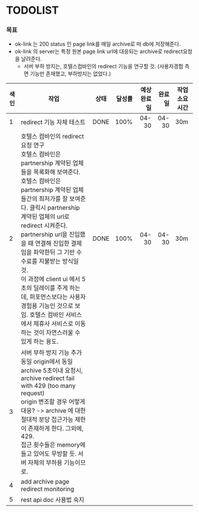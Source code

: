 # TODOLIST

### 목표

* ok-link 는  200 status 인 page link를 매일 archive로 떠 db에 저장해준다.
* ok-link 의 server는 특정 원본 page link url에 대응되는 archive로 redirect요청을 날려준다.
  * 서버 부하 방지는, 호텔스컴바인의 redirect 기능을 연구할 것. (사용자경험 측면 기능만 존재했고, 부하방지는 없었다.)

| 색인 | 작업                                                         | 상태 | 달성률 | 예상 완료일 | 완료일 | 작업 소요시간 |
| ----|-------------------------------------------------------- | ---- | -----: | ----------: | -----: | ------------- |
| 1|redirect 기능 자체 테스트                                                | DONE | 100% | 04-30 | 04-30 | 30m |
| 2 |호텔스 컴바인의 redirect 요청 연구<br />호텔스 컴바인은 partnership 계약된 업체들을 목록화해 보여준다.<br />호텔스 컴바인은 partnership 계약된 업체들간의 최저가를 잘 보여준다. 클릭시 partnership 계약된 업체의 url로 redirect 시켜준다.<br />partnership url을 진입했을 때 연결해 진입한 결제임을 파악한뒤 그 기반 수수료를 지불받는 방식일 것.<br />이 과정에 client ui 에서 5초의 딜레이를 주게 하는데, 퍼포먼스보다는 사용자 경험용 기능인 것으로 보임. 호텔스 컴바인 서비스에서 제휴사 서비스로 이동하는 것이 자연스러울 수 있게 하는 용도. | DONE | 100% | 04-30 | 04-30 | 30m |
| 3 |서버 부하 방지 기능 추가<br />동일 origin에서 동일 archive 5초이내 요청시, archive redirect fail with 429 (too many request)<br />origin 변조할 경우 어떻게 대응? -> archive 에 대한 절대적 분당 접근가능 제한이 존재하게 한다. 그외에, 429.<br />접근 횟수들은 memory에 들고 있어도 무방할 듯. 서버 자체의 부하용 기능이므로. |  |  |  |  |  |
| 4 |add archive page redirect monitoring |  |  |  |  |  |
| 5 |rest api doc 사용법 숙지 | | | | | |